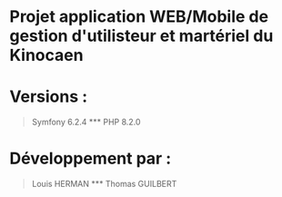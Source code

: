 # Projet application WEB/Mobile de gestion d'utilisteur et martériel du Kinocaen

# Versions :

> Symfony 6.2.4 *** PHP 8.2.0


# Développement par :
> Louis HERMAN *** Thomas GUILBERT
